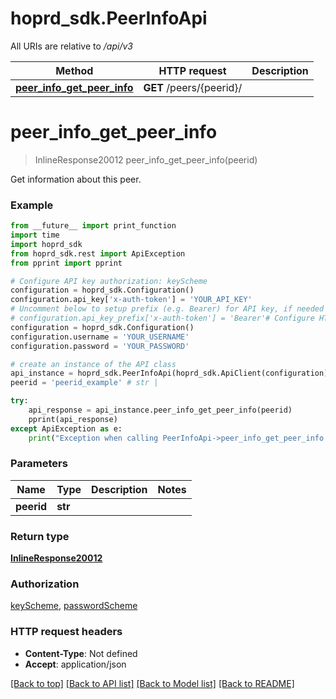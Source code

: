# hoprd_sdk.PeerInfoApi

All URIs are relative to */api/v3*

Method | HTTP request | Description
------------- | ------------- | -------------
[**peer_info_get_peer_info**](PeerInfoApi.md#peer_info_get_peer_info) | **GET** /peers/{peerid}/ | 

# **peer_info_get_peer_info**
> InlineResponse20012 peer_info_get_peer_info(peerid)



Get information about this peer.

### Example
```python
from __future__ import print_function
import time
import hoprd_sdk
from hoprd_sdk.rest import ApiException
from pprint import pprint

# Configure API key authorization: keyScheme
configuration = hoprd_sdk.Configuration()
configuration.api_key['x-auth-token'] = 'YOUR_API_KEY'
# Uncomment below to setup prefix (e.g. Bearer) for API key, if needed
# configuration.api_key_prefix['x-auth-token'] = 'Bearer'# Configure HTTP basic authorization: passwordScheme
configuration = hoprd_sdk.Configuration()
configuration.username = 'YOUR_USERNAME'
configuration.password = 'YOUR_PASSWORD'

# create an instance of the API class
api_instance = hoprd_sdk.PeerInfoApi(hoprd_sdk.ApiClient(configuration))
peerid = 'peerid_example' # str | 

try:
    api_response = api_instance.peer_info_get_peer_info(peerid)
    pprint(api_response)
except ApiException as e:
    print("Exception when calling PeerInfoApi->peer_info_get_peer_info: %s\n" % e)
```

### Parameters

Name | Type | Description  | Notes
------------- | ------------- | ------------- | -------------
 **peerid** | **str**|  | 

### Return type

[**InlineResponse20012**](InlineResponse20012.md)

### Authorization

[keyScheme](../README.md#keyScheme), [passwordScheme](../README.md#passwordScheme)

### HTTP request headers

 - **Content-Type**: Not defined
 - **Accept**: application/json

[[Back to top]](#) [[Back to API list]](../README.md#documentation-for-api-endpoints) [[Back to Model list]](../README.md#documentation-for-models) [[Back to README]](../README.md)

